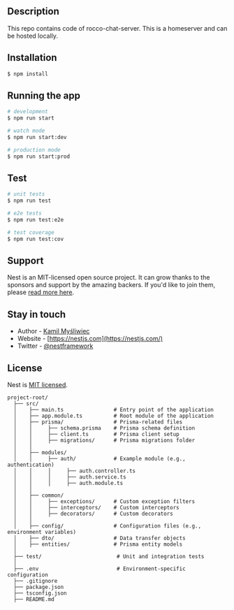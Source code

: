 ## Description

This repo contains code of rocco-chat-server. This is a homeserver and can be hosted locally. 

## Installation

```bash
$ npm install
```

## Running the app

```bash
# development
$ npm run start

# watch mode
$ npm run start:dev

# production mode
$ npm run start:prod
```

## Test

```bash
# unit tests
$ npm run test

# e2e tests
$ npm run test:e2e

# test coverage
$ npm run test:cov
```

## Support

Nest is an MIT-licensed open source project. It can grow thanks to the sponsors and support by the amazing backers. If you'd like to join them, please [read more here](https://docs.nestjs.com/support).

## Stay in touch

- Author - [Kamil Myśliwiec](https://kamilmysliwiec.com)
- Website - [https://nestjs.com](https://nestjs.com/)
- Twitter - [@nestframework](https://twitter.com/nestframework)

## License

Nest is [MIT licensed](LICENSE).

```
project-root/
  ├── src/
  │    ├── main.ts                # Entry point of the application
  │    ├── app.module.ts          # Root module of the application
  │    ├── prisma/                # Prisma-related files
  │    │     ├── schema.prisma    # Prisma schema definition
  │    │     ├── client.ts        # Prisma client setup
  │    │     ├── migrations/      # Prisma migrations folder
  │    │
  │    ├── modules/
  │    │     ├── auth/            # Example module (e.g., authentication)
  │    │     │     ├── auth.controller.ts
  │    │     │     ├── auth.service.ts
  │    │     │     ├── auth.module.ts
  │    │
  │    ├── common/
  │    │     ├── exceptions/      # Custom exception filters
  │    │     ├── interceptors/    # Custom interceptors
  │    │     ├── decorators/      # Custom decorators
  │    │
  │    ├── config/                # Configuration files (e.g., environment variables)
  │    ├── dto/                   # Data transfer objects
  │    ├── entities/              # Prisma entity models
  │
  ├── test/                        # Unit and integration tests
  │
  ├── .env                         # Environment-specific configuration
  ├── .gitignore
  ├── package.json
  ├── tsconfig.json
  ├── README.md
```